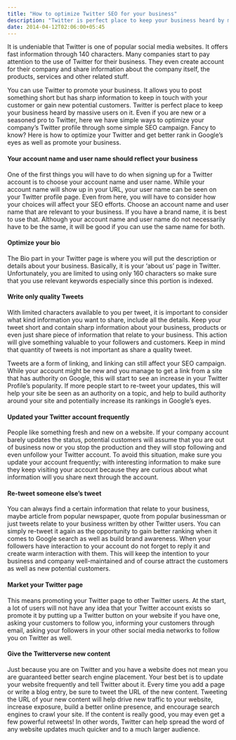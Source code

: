 ```yaml
---
title: "How to optimize Twitter SEO for your business"
description: "Twitter is perfect place to keep your business heard by massive users on it."
date: 2014-04-12T02:06:00+05:45
---
```


It is undeniable that Twitter is one of popular social media websites. It offers fast information through 140 characters. Many companies start to pay attention to the use of Twitter for their business. They even create account for their company and share information about the company itself, the products, services and other related stuff.

You can use Twitter to promote your business. It allows you to post something short but has sharp information to keep in touch with your customer or gain new potential customers. Twitter is perfect place to keep your business heard by massive users on it. Even if you are new or a seasoned pro to Twitter, here we have simple ways to optimize your company’s Twitter profile through some simple SEO campaign. Fancy to know? Here is how to optimize your Twitter and get better rank in Google’s eyes as well as promote your business.

#### Your account name and user name should reflect your business

One of the first things you will have to do when signing up for a Twitter account is to choose your account name and user name. While your account name will show up in your URL, your user name can be seen on your Twitter profile page. Even from here, you will have to consider how your choices will affect your SEO efforts. Choose an account name and user name that are relevant to your business. If you have a brand name, it is best to use that. Although your account name and user name do not necessarily have to be the same, it will be good if you can use the same name for both.

#### Optimize your bio

The Bio part in your Twitter page is where you will put the description or details about your business. Basically, it is your ‘about us’ page in Twitter. Unfortunately, you are limited to using only 160 characters so make sure that you use relevant keywords especially since this portion is indexed.

#### Write only quality Tweets

With limited characters available to you per tweet, it is important to consider what kind information you want to share, include all the details. Keep your tweet short and contain sharp information about your business, products or even just share piece of information that relate to your business. This action will give something valuable to your followers and customers. Keep in mind that quantity of tweets is not important as share a quality tweet.

Tweets are a form of linking, and linking can still affect your SEO campaign. While your account might be new and you manage to get a link from a site that has authority on Google, this will start to see an increase in your Twitter Profile’s popularity. If more people start to re-tweet your updates, this will help your site be seen as an authority on a topic, and help to build authority around your site and potentially increase its rankings in Google’s eyes.

#### Updated your Twitter account frequently

People like something fresh and new on a website. If your company account barely updates the status, potential customers will assume that you are out of business now or you stop the production and they will stop following and even unfollow your Twitter account. To avoid this situation, make sure you update your account frequently; with interesting information to make sure they keep visiting your account because they are curious about what information will you share next through the account.

#### Re-tweet someone else’s tweet

You can always find a certain information that relate to your business, maybe article from popular newspaper, quote from popular businessman or just tweets relate to your business written by other Twitter users. You can simply re-tweet it again as the opportunity to gain better ranking when it comes to Google search as well as build brand awareness. When your followers have interaction to your account do not forget to reply it and create warm interaction with them. This will keep the intention to your business and company well-maintained and of course attract the customers as well as new potential customers.

#### Market your Twitter page

This means promoting your Twitter page to other Twitter users. At the start, a lot of users will not have any idea that your Twitter account exists so promote it by putting up a Twitter button on your website if you have one, asking your customers to follow you, informing your customers through email, asking your followers in your other social media networks to follow you on Twitter as well.

#### Give the Twitterverse new content

Just because you are on Twitter and you have a website does not mean you are guaranteed better search engine placement. Your best bet is to update your website frequently and tell Twitter about it. Every time you add a page or write a blog entry, be sure to tweet the URL of the new content. Tweeting the URL of your new content will help drive new traffic to your website, increase exposure, build a better online presence, and encourage search engines to crawl your site. If the content is really good, you may even get a few powerful retweets! In other words, Twitter can help spread the word of any website updates much quicker and to a much larger audience.
